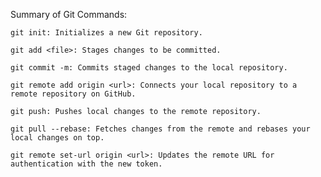 Summary of Git Commands:

    git init: Initializes a new Git repository.

    git add <file>: Stages changes to be committed.

    git commit -m: Commits staged changes to the local repository.

    git remote add origin <url>: Connects your local repository to a remote repository on GitHub.

    git push: Pushes local changes to the remote repository.

    git pull --rebase: Fetches changes from the remote and rebases your local changes on top.

    git remote set-url origin <url>: Updates the remote URL for authentication with the new token.
